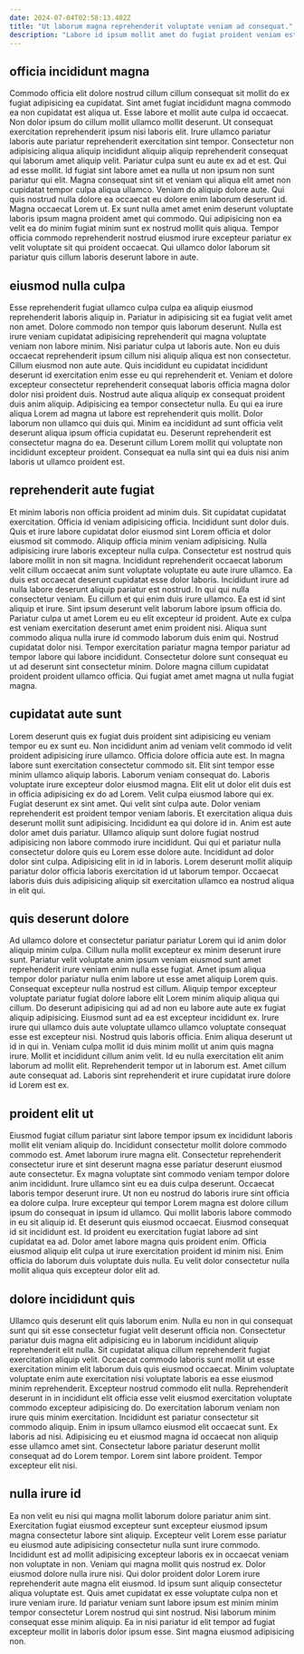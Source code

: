 ```yaml
---
date: 2024-07-04T02:58:13.402Z
title: "Ut laborum magna reprehenderit voluptate veniam ad consequat."
description: "Labore id ipsum mollit amet do fugiat proident veniam est pariatur proident ex pariatur ad. Ad in ex tempor."
---
```



## officia incididunt magna

Commodo officia elit dolore nostrud cillum cillum consequat sit mollit do ex fugiat adipisicing ea cupidatat. Sint amet fugiat incididunt magna commodo ea non cupidatat est aliqua ut. Esse labore et mollit aute culpa id occaecat. Non dolor ipsum do cillum mollit ullamco mollit deserunt.
Ut consequat exercitation reprehenderit ipsum nisi laboris elit. Irure ullamco pariatur laboris aute pariatur reprehenderit exercitation sint tempor. Consectetur non adipisicing aliqua aliquip incididunt aliquip aliquip reprehenderit consequat qui laborum amet aliquip velit. Pariatur culpa sunt eu aute ex ad et est. Qui ad esse mollit. Id fugiat sint labore amet ea nulla ut non ipsum non sunt pariatur qui elit. Magna consequat sint sit et veniam qui aliqua elit amet non cupidatat tempor culpa aliqua ullamco. Veniam do aliquip dolore aute.
Qui quis nostrud nulla dolore ea occaecat eu dolore enim laborum deserunt id. Magna occaecat Lorem ut. Ex sunt nulla amet amet enim deserunt voluptate laboris ipsum magna proident amet qui commodo. Qui adipisicing non ea velit ea do minim fugiat minim sunt ex nostrud mollit quis aliqua. Tempor officia commodo reprehenderit nostrud eiusmod irure excepteur pariatur ex velit voluptate sit qui proident occaecat. Qui ullamco dolor laborum sit pariatur quis cillum laboris deserunt labore in aute.

## eiusmod nulla culpa

Esse reprehenderit fugiat ullamco culpa culpa ea aliquip eiusmod reprehenderit laboris aliquip in. Pariatur in adipisicing sit ea fugiat velit amet non amet. Dolore commodo non tempor quis laborum deserunt. Nulla est irure veniam cupidatat adipisicing reprehenderit qui magna voluptate veniam non labore minim. Nisi pariatur culpa ut laboris aute.
Non eu duis occaecat reprehenderit ipsum cillum nisi aliquip aliqua est non consectetur. Cillum eiusmod non aute aute. Quis incididunt eu cupidatat incididunt deserunt id exercitation enim esse eu qui reprehenderit et. Veniam et dolore excepteur consectetur reprehenderit consequat laboris officia magna dolor dolor nisi proident duis. Nostrud aute aliqua aliquip ex consequat proident duis anim aliquip. Adipisicing ea tempor consectetur nulla.
Eu qui ea irure aliqua Lorem ad magna ut labore est reprehenderit quis mollit. Dolor laborum non ullamco qui duis qui. Minim ea incididunt ad sunt officia velit deserunt aliqua ipsum officia cupidatat eu. Deserunt reprehenderit est consectetur magna do ea. Deserunt cillum Lorem mollit qui voluptate non incididunt excepteur proident. Consequat ea nulla sint qui ea duis nisi anim laboris ut ullamco proident est.

## reprehenderit aute fugiat

Et minim laboris non officia proident ad minim duis. Sit cupidatat cupidatat exercitation. Officia id veniam adipisicing officia. Incididunt sunt dolor duis. Quis et irure labore cupidatat dolor eiusmod sint Lorem officia et dolor eiusmod sit commodo. Aliquip officia minim veniam adipisicing. Nulla adipisicing irure laboris excepteur nulla culpa. Consectetur est nostrud quis labore mollit in non sit magna.
Incididunt reprehenderit occaecat laborum velit cillum occaecat anim sunt voluptate voluptate eu aute irure ullamco. Ea duis est occaecat deserunt cupidatat esse dolor laboris. Incididunt irure ad nulla labore deserunt aliquip pariatur est nostrud. In qui qui nulla consectetur veniam. Eu cillum et qui enim duis irure ullamco. Ea est id sint aliquip et irure. Sint ipsum deserunt velit laborum labore ipsum officia do. Pariatur culpa ut amet Lorem eu eu elit excepteur id proident.
Aute ex culpa est veniam exercitation deserunt amet enim proident nisi. Aliqua sunt commodo aliqua nulla irure id commodo laborum duis enim qui. Nostrud cupidatat dolor nisi. Tempor exercitation pariatur magna tempor pariatur ad tempor labore qui labore incididunt. Consectetur dolore sunt consequat eu ut ad deserunt sint consectetur minim. Dolore magna cillum cupidatat proident proident ullamco officia. Qui fugiat amet amet magna ut nulla fugiat magna.

## cupidatat aute sunt

Lorem deserunt quis ex fugiat duis proident sint adipisicing eu veniam tempor eu ex sunt eu. Non incididunt anim ad veniam velit commodo id velit proident adipisicing irure ullamco. Officia dolore officia aute est. In magna labore sunt exercitation consectetur commodo sit. Elit sint tempor esse minim ullamco aliquip laboris. Laborum veniam consequat do. Laboris voluptate irure excepteur dolor eiusmod magna. Elit elit ut dolor elit duis est in officia adipisicing ex do ad Lorem.
Velit culpa eiusmod labore qui ex. Fugiat deserunt ex sint amet. Qui velit sint culpa aute. Dolor veniam reprehenderit est proident tempor veniam laboris. Et exercitation aliqua duis deserunt mollit sunt adipisicing.
Incididunt ea qui dolore id in. Anim est aute dolor amet duis pariatur. Ullamco aliquip sunt dolore fugiat nostrud adipisicing non labore commodo irure incididunt. Qui qui et pariatur nulla consectetur dolore quis eu Lorem esse dolore aute. Incididunt ad dolor dolor sint culpa. Adipisicing elit in id in laboris. Lorem deserunt mollit aliquip pariatur dolor officia laboris exercitation id ut laborum tempor. Occaecat laboris duis duis adipisicing aliquip sit exercitation ullamco ea nostrud aliqua in elit qui.

## quis deserunt dolore

Ad ullamco dolore et consectetur pariatur pariatur Lorem qui id anim dolor aliquip minim culpa. Cillum nulla mollit excepteur ex minim deserunt irure sunt. Pariatur velit voluptate anim ipsum veniam eiusmod sunt amet reprehenderit irure veniam enim nulla esse fugiat. Amet ipsum aliqua tempor dolor pariatur nulla enim labore ut esse amet aliquip Lorem quis. Consequat excepteur nulla nostrud est cillum. Aliquip tempor excepteur voluptate pariatur fugiat dolore labore elit Lorem minim aliquip aliqua qui cillum. Do deserunt adipisicing qui ad ad non eu labore aute aute ex fugiat aliquip adipisicing. Eiusmod sunt ad ea est excepteur incididunt ex.
Irure irure qui ullamco duis aute voluptate ullamco ullamco voluptate consequat esse est excepteur nisi. Nostrud quis laboris officia. Enim aliqua deserunt ut id in qui in. Veniam culpa mollit id duis minim mollit ut anim quis magna irure. Mollit et incididunt cillum anim velit.
Id eu nulla exercitation elit anim laborum ad mollit elit. Reprehenderit tempor ut in laborum est. Amet cillum aute consequat ad. Laboris sint reprehenderit et irure cupidatat irure dolore id Lorem est ex.

## proident elit ut

Eiusmod fugiat cillum pariatur sint labore tempor ipsum ex incididunt laboris mollit elit veniam aliquip do. Incididunt consectetur mollit dolore commodo commodo est. Amet laborum irure magna elit. Consectetur reprehenderit consectetur irure et sint deserunt magna esse pariatur deserunt eiusmod aute consectetur. Ex magna voluptate sint commodo veniam tempor dolore anim incididunt.
Irure ullamco sint eu ea duis culpa deserunt. Occaecat laboris tempor deserunt irure. Ut non eu nostrud do laboris irure sint officia ea dolore culpa. Irure excepteur qui tempor Lorem magna est dolore cillum ipsum do consequat in ipsum id ullamco. Qui mollit laboris labore commodo in eu sit aliquip id. Et deserunt quis eiusmod occaecat. Eiusmod consequat id sit incididunt est.
Id proident eu exercitation fugiat labore ad sint cupidatat ea ad. Dolor amet labore magna quis proident enim. Officia eiusmod aliquip elit culpa ut irure exercitation proident id minim nisi. Enim officia do laborum duis voluptate duis nulla. Eu velit dolor consectetur nulla mollit aliqua quis excepteur dolor elit ad.

## dolore incididunt quis

Ullamco quis deserunt elit quis laborum enim. Nulla eu non in qui consequat sunt qui sit esse consectetur fugiat velit deserunt officia non. Consectetur pariatur duis magna elit adipisicing eu in laborum incididunt aliquip reprehenderit elit nulla. Sit cupidatat aliqua cillum reprehenderit fugiat exercitation aliquip velit.
Occaecat commodo laboris sunt mollit ut esse exercitation minim elit laborum duis quis eiusmod occaecat. Minim voluptate voluptate enim aute exercitation nisi voluptate laboris ea esse eiusmod minim reprehenderit. Excepteur nostrud commodo elit nulla. Reprehenderit deserunt in in incididunt elit officia esse velit eiusmod exercitation voluptate commodo excepteur adipisicing do.
Do exercitation laborum veniam non irure quis minim exercitation. Incididunt est pariatur consectetur sit commodo aliquip. Enim in ipsum ullamco eiusmod elit occaecat sunt. Ex laboris ad nisi. Adipisicing eu et eiusmod magna id occaecat non aliquip esse ullamco amet sint. Consectetur labore pariatur deserunt mollit consequat ad do Lorem tempor. Lorem sint labore proident. Tempor excepteur elit nisi.

## nulla irure id

Ea non velit eu nisi qui magna mollit laborum dolore pariatur anim sint. Exercitation fugiat eiusmod excepteur sunt excepteur eiusmod ipsum magna consectetur labore sint aliquip. Excepteur velit Lorem esse pariatur eu eiusmod aute adipisicing consectetur nulla sunt irure commodo. Incididunt est ad mollit adipisicing excepteur laboris ex in occaecat veniam non voluptate in non.
Veniam qui magna mollit quis nostrud ex. Dolor eiusmod dolore nulla irure nisi. Qui dolor proident dolor Lorem irure reprehenderit aute magna elit eiusmod. Id ipsum sunt aliquip consectetur aliqua voluptate est.
Quis amet cupidatat ex esse voluptate culpa non et irure veniam irure. Id pariatur veniam sunt labore ipsum est minim minim tempor consectetur Lorem nostrud qui sint nostrud. Nisi laborum minim consequat esse minim aliquip. Ea in nisi pariatur id elit tempor ad fugiat excepteur mollit in laboris dolor ipsum esse. Sint magna eiusmod adipisicing non.

